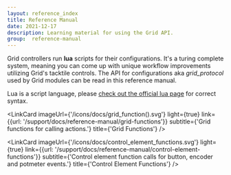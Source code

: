 ```yaml
---
layout: reference_index
title: Reference Manual
date: 2021-12-17
description: Learning material for using the Grid API.
group:  reference-manual
---
```


<script>

  import LinkCard from '$lib/mdsvex/components/_LinkCard.svelte';

</script>

  Grid controllers run <b>lua</b> scripts for their configurations. It's a turing complete system, meaning you can come up with unique workflow improvements utilizing Grid's tacktile controls. The API for configurations aka <i>grid_protocol</i> used by Grid modules can be read in this reference manual. 

  Lua is a script language, please <a href="https://www.lua.org/pil/contents.html" rel="external" target="_blank" class="pb-0.5 border-b-2 border-blue-500">check out the official lua page</a> for correct syntax.

<div class="w-full grid grid-rows-2 gap-2 pb-4">

  <LinkCard 
    imageUrl={'/icons/docs/grid_function().svg'} 
    light={true}
    link={{url: '/support/docs/reference-manual/grid-functions'}}
    subtitle={'Grid functions for calling actions.'}
    title={'Grid Functions'}
  />

  <LinkCard 
    imageUrl={'/icons/docs/control_element_functions.svg'} 
    light={true}
    link={{url: '/support/docs/reference-manual/control-element-functions'}}
    subtitle={'Control element function calls for button, encoder and potmeter events.'}
    title={'Control Element Functions'}
  />

</div>